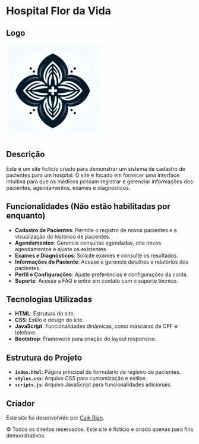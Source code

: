 # Hospital Flor da Vida

## Logo

  <img src="assets/img/_a4fe6667-c233-41ab-a6a9-264c97b17558.jpeg" alt="Logo do Hospital" width="50%"/>


## Descrição

Este é um site fictício criado para demonstrar um sistema de cadastro de pacientes para um hospital. O site é focado em fornecer uma interface intuitiva para que os médicos possam registrar e gerenciar informações dos pacientes, agendamentos, exames e diagnósticos.

## Funcionalidades (Não estão habilitadas por enquanto)

- **Cadastro de Pacientes**: Permite o registro de novos pacientes e a visualização do histórico de pacientes.
- **Agendamentos**: Gerencie consultas agendadas, crie novos agendamentos e ajuste os existentes.
- **Exames e Diagnósticos**: Solicite exames e consulte os resultados.
- **Informações do Paciente**: Acesse e gerencie detalhes e relatórios dos pacientes.
- **Perfil e Configurações**: Ajuste preferências e configurações da conta.
- **Suporte**: Acesse a FAQ e entre em contato com o suporte técnico.

## Tecnologias Utilizadas

- **HTML**: Estrutura do site.
- **CSS**: Estilo e design do site.
- **JavaScript**: Funcionalidades dinâmicas, como máscaras de CPF e telefone.
- **Bootstrap**: Framework para criação do layout responsivo.

## Estrutura do Projeto

- **`index.html`**: Página principal do formulário de registro de pacientes.
- **`styles.css`**: Arquivo CSS para customização e estilos.
- **`scripts.js`**: Arquivo JavaScript para funcionalidades adicionais.

## Criador

Este site foi desenvolvido por [Caik Rian](https://meu-portfolio-pi-opal.vercel.app).

© Todos os direitos reservados. Este site é fictício e criado apenas para fins demonstrativos.

